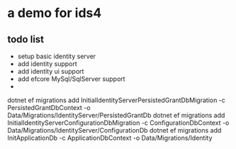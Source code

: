 # a demo for ids4 

## todo list

- setup basic identity server
- add identity support
- add identity ui support
- add efcore MySql/SqlServer support
- 


dotnet ef migrations add InitialIdentityServerPersistedGrantDbMigration -c PersistedGrantDbContext -o Data/Migrations/IdentityServer/PersistedGrantDb
dotnet ef migrations add InitialIdentityServerConfigurationDbMigration -c ConfigurationDbContext -o Data/Migrations/IdentityServer/ConfigurationDb
dotnet ef migrations add InitApplicationDb -c ApplicationDbContext -o Data/Migrations/Identity